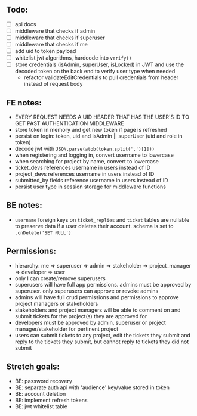 ## Todo:

-  [ ] api docs
-  [ ] middleware that checks if admin
-  [ ] middleware that checks if superuser
-  [ ] middleware that checks if me
-  [ ] add uid to token payload
-  [ ] whitelist jwt algorithms, hardcode into `verify()`
-  [ ] store credentials (isAdmin, superUser, isLocked) in JWT and use the decoded token on the back end to verify user type when needed
   -  refactor validateEditCredentials to pull credentials from header instead of request body

## FE notes:

-  EVERY REQUEST NEEDS A UID HEADER THAT HAS THE USER'S ID TO GET PAST AUTHENTICATION MIDDLEWARE
-  store token in memory and get new token if page is refreshed
-  persist on login: token, uid and isAdmin || superUser (uid and role in token)
-  decode jwt with `JSON.parse(atob(token.split('.')[1]))`
-  when registering and logging in, convert username to lowercase
-  when searching for project by name, convert to lowercase
-  ticket_devs references username in users instead of ID
-  project_devs references username in users instead of ID
-  submitted_by fields reference username in users instead of ID
-  persist user type in session storage for middleware functions

## BE notes:

-  `username` foreign keys on `ticket_replies` and `ticket` tables are nullable to preserve data if a user deletes their account. schema is set to `.onDelete('SET NULL')`

## Permissions:

-  hierarchy: me => superuser => admin => stakeholder => project_manager => developer => user
-  only I can create/remove superusers
-  superusers will have full app permissions. admins must be approved by superuser. only superusers can approve or revoke admins
-  admins will have full crud permissions and permissions to approve project managers or stakeholders
-  stakeholders and project managers will be able to comment on and submit tickets for the project(s) they are approved for
-  developers must be approved by admin, superuser or project manager/stakeholder for pertinent project
-  users can submit tickets to any project, edit the tickets they submit and reply to the tickets they submit, but cannot reply to tickets they did not submit

## Stretch goals:

-  BE: password recovery
-  BE: separate auth api with 'audience' key/value stored in token
-  BE: account deletion
-  BE: implement refresh tokens
-  BE: jwt whitelist table
